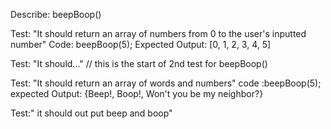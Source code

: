 Describe: beepBoop()

Test: "It should return an array of numbers from 0 to the user's inputted number"
Code: beepBoop(5);
Expected Output: [0, 1, 2, 3, 4, 5]

Test: "It should..." // this is the start of 2nd test for beepBoop()

Test: "It should return an array of words and numbers"
code :beepBoop(5);
expected Output: {Beep!, Boop!, Won't you be my neighbor?}

Test:" it should out put beep and boop"

